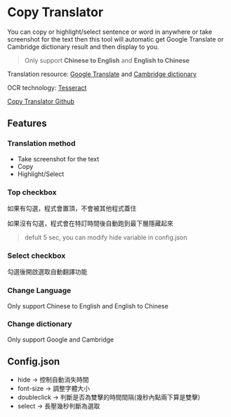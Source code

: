 # Copy Translator
You can copy or highlight/select sentence or word in anywhere or take screenshot for the text then this tool will automatic get Google Translate or Cambridge dictionary result and then display to you.
> Only support **Chinese to English** and **English to Chinese**

Translation resource: [Google Translate](https://translate.google.com.tw) and [Cambridge dictionary](https://dictionary.cambridge.org)

OCR technology: [Tesseract](https://github.com/tesseract-ocr/tesseract)

[Copy Translator Github](https://github.com/Coolshanlan/Copy-Translator)

## Features
### Translation method
- Take screenshot for the text
- Copy
- Highlight/Select
### Top checkbox
如果有勾選，程式會置頂，不會被其他程式蓋住

如果沒有勾選，程式會在特訂時間後自動跑到最下層隱藏起來
> defult 5 sec, you can modify hide variable in config.json
### Select checkbox
勾選後開啟選取自動翻譯功能
### Change Language
Only support Chinese to English and English to Chinese
### Change dictionary
Only support Google and Cambridge

## Config.json
- hide -> 控制自動消失時間
- font-size -> 調整字體大小
- doubleclick -> 判斷是否為雙擊的時間間隔(幾秒內點兩下算是雙擊)
- select -> 長壓幾秒判斷為選取
